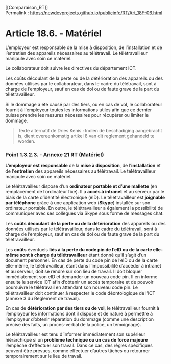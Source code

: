 [[Comparaison_RT]]  
Permalink : https://newdevprojects.github.io/publicinfo/RT/Art_18F-06.html

# Article 18.6. - Matériel

L’employeur est responsable de la mise à disposition, de l’installation et de l’entretien des appareils nécessaires au télétravail. Le télétravailleur manipule avec soin ce matériel.

Le collaborateur doit suivre les directives du département ICT.

Les coûts découlant de la perte ou de la détérioration des appareils ou des données utilisés par le collaborateur, dans le cadre du télétravail, sont à charge de l’employeur, sauf en cas de dol ou de faute grave de la part du télétravailleur.

Si le dommage a été causé par des tiers, ou en cas de vol, le collaborateur fournit à l'employeur toutes les informations utiles afin que ce dernier puisse prendre les mesures nécessaires pour récupérer ou limiter le dommage.

> Texte alternatif de Dries Kenis : 
> Indien de beschadiging aangebracht is, dient overeenkomstig artikel 8 van dit reglement gehandeld te worden. 

### Point 1.3.2.3. - Annexe 21 RT (Matériel)

**L’employeur est responsable** de la **mise à disposition**, de l’**installation** et de l’**entretien** des appareils nécessaires au télétravail. Le télétravailleur manipule avec soin ce matériel. 
	
Le télétravailleur dispose d’un **ordinateur portable et d’une mallette** (en remplacement de l’ordinateur fixe). Il a **accès à intranet** et au serveur par le biais de la carte d’identité électronique (eID). Le télétravailleur est **joignable par téléphone** grâce à une application web (**Skype**) installée sur son ordinateur portable. En outre, le télétravailleur a également la possibilité de communiquer avec ses collègues via Skype sous forme de messages chat.  

Les **coûts découlant de la perte ou de la détérioration** des appareils ou des données utilisés par le télétravailleur, dans le cadre du télétravail, sont à charge de l’employeur, sauf en cas de dol ou de faute grave de la part du télétravailleur. 

Les **coûts** éventuels **liés à la perte du code pin de l’eID ou de la carte elle-même sont à charge du télétravailleur** étant donné qu’il s’agit d’un document personnel. En cas de perte du code pin de l’eID ou de la carte elle-même, le télétravailleur, étant dans l’impossibilité d’accéder à intranet et au serveur, doit se rendre sur son lieu de travail. Il doit bloquer immédiatement son eID et demander un nouveau code pin. Il en informe ensuite le service ICT afin d’obtenir un accès temporaire et de pouvoir poursuivre le télétravail en attendant son nouveau code pin. Le télétravailleur doit continuer à respecter le code déontologique de l’ICT (annexe 3 du Règlement de travail).

En cas de **détérioration par des tiers ou de vol**, le télétravailleur fournit à l’employeur les informations dont il dispose et de nature à permettre à l’employeur d’obtenir réparation du dommage (comme une description précise des faits, un procès-verbal de la police, un témoignage). 

Le télétravailleur est tenu d’informer immédiatement son supérieur hiérarchique si un **problème technique ou un cas de force majeure** l’empêche d’effectuer son travail. Dans ce cas, des règles spécifiques peuvent être prévues, comme effectuer d’autres tâches ou retourner temporairement sur le lieu de travail.  

